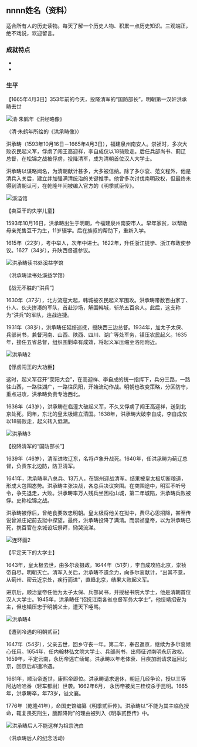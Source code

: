 ## nnnn姓名（资料）

适合所有人的历史读物。每天了解一个历史人物、积累一点历史知识。三观端正，绝不戏说，欢迎留言。  

### 成就特点

- ​
- ​


### 生平

【1665年4月3日】353年前的今天，投降清军的“国防部长”，明朝第一汉奸洪承畴去世

![清·朱鹤年《洪经略像》](清·朱鹤年《洪经略像》.jpg)

（清·朱鹤年所绘的《洪承畴像》）

洪承畴（1593年10月16日－1665年4月3日），福建泉州南安人。崇祯时，多次大败农民起义军，俘虏了闯王高迎祥，李自成仅以18骑败走。后任兵部尚书、蓟辽总督，在松锦之战被俘虏，投降清军，成为清朝首位汉人大学士。

洪承畴以谋略闻名，为清朝献计甚多，大多被信纳。除了多尔衮、范文程外，他是清兵入关后，建立并加强满清统治的关键推手。他曾多次讨伐南明政权，但最终未得到清朝认可，在乾隆年间被编入官方的《明季贰臣传》。

![溪溢馆](溪溢馆.jpg)

【卖豆干的失学儿童】

1593年10月16日，洪承畴出生于明朝，今福建泉州南安市人。早年家贫，以帮助母亲兜售豆干为生，11岁辍学。后在族叔的帮助下，重新入学。

1615年（22岁），考中举人，次年中进士。1622年，升任浙江提学、浙江布政使参议。1627（34岁），升陕西督道参议。

![洪承畴读书处溪益学馆](洪承畴读书处溪益学馆.jpeg)

（洪承畴读书处溪益学馆）

【战无不胜的“洪兵”】

1630年（37岁），北方流寇大起，韩城被农民起义军围攻。洪承畴带数百由家丁、仆人、伙夫拼凑的军队，首赴沙场，解围韩城，斩杀五百余人。此后，这支称为“洪兵”的军队，连战连捷。

1931年（38岁），洪承畴任延绥巡抚，授陕西三边总督。1934年，加太子太保、兵部尚书，兼督河南、山西、陕西、四川、湖广等处军务，镇压农民起义。1635年，接任五省总督，组织围剿卓有成效，将起义军压缩至洛阳附近。

![洪承畴2](洪承畴2.jpg)

【俘虏闯王的大功臣】

这时，起义军召开“荥阳大会”，在高迎祥、李自成的统一指挥下，兵分三路，一路往山西，一路往湖广，一路往凤阳，开始流动作战。明朝也改变策略，分区防守，重点进攻，洪承畴负责专治西北。

1636年（43岁），洪承畴在临潼大破起义军，不久又俘虏了闯王高迎祥，送到北京处死。同年，东北的皇太极建立清国。1638年，洪承畴大破李自成，李自成仅以18骑败走，起义转入低潮。

![洪承畴3](洪承畴3.jpg)

【投降清军的“国防部长”】

1639年（46岁），清军进攻辽东，名将卢象升战死。1640年，任洪承畴为蓟辽总督，负责东北边防，防卫清军。

1641年，洪承畴率八总兵、13万人，在锦州迎战清军。结果被皇太极切断粮道，形成大包围态势。洪承畴主张决战，各总兵决议突围。在突围途中，明军不听号令，争先退走，大败。洪承畴率万人残兵坐困松山城，第二年城陷，洪承畴兵败被俘。史称松锦之战。

洪承畴被俘后，曾绝食要效忠明朝。皇太极将他关在狱中，费尽心思招降，甚至传说曾派庄妃前去狱中探望。最终，洪承畴投降了满清。而崇祯皇帝，以为洪承畴已死，携百官在京城设坛祭拜，恸哭流涕。

![连环画2](连环画2.jpg)



【平定天下的大学士】

1643年，皇太极去世，由多尔衮摄政。1644年（51岁），李自成攻陷北京，崇祯帝自尽，明朝灭亡。清军入关后，洪承畴不遗余力，向多尔衮献计，“出其不意，从蓟州、密云近京处，疾行而进”，直趋北京，结果大败起义军。

进京后，顺治皇帝任他为太子太保、兵部尚书，并授秘书院大学士，他是清朝首位汉人大学士。1945年，洪承畴任“招抚江南各省总督军务大学士”，他绥靖招安为主，但也镇压忠于明朝义士，遭天下唾骂。

![洪承畴4](洪承畴4.jpg)

【遭到冷遇的明朝贰臣】

1647年（54岁），父亲去世，回乡守丧一年。第二年，奉召返京，继续为多尔衮倾心任用。1654年，任内翰林弘文院大学士、兵部尚书，出师征讨南明永历政权。1659年，平定云南，永历帝逃亡缅甸。洪承畴以年老体衰、目疾加剧请求返回北京，回京后却遭冷遇。

1661年，顺治帝逝世，康熙帝即位。洪承畴请求退休，朝廷几经争论，授以三等阿达哈哈番（轻车都尉）世袭。1662年6月， 永历帝被吴三桂绞杀于昆明。1665年，洪承畴卒，年73岁，谥文襄。

1776年（乾隆41年），命国史馆编纂《明季贰臣传》。洪承畴以“不能为其主临危授命，辄复畏死刑生，腼颜降附”的理由被列入《明季贰臣传》中。

![洪承畴后人不能这样为祖宗洗白](洪承畴后人不能这样为祖宗洗白.jpeg)

（洪承畴后人的纪念活动）

























